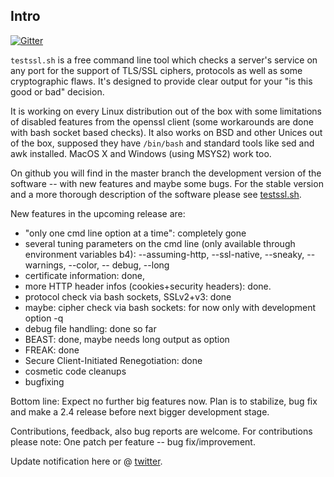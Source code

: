 
## Intro

[![Gitter](https://badges.gitter.im/Join%20Chat.svg)](https://gitter.im/drwetter/testssl.sh?utm_source=badge&utm_medium=badge&utm_campaign=pr-badge&utm_content=badge)

`testssl.sh` is a free command line tool which checks a server's service on any port for the support of TLS/SSL ciphers, protocols as well as some cryptographic flaws. It's designed to provide clear output for your "is this good or bad" decision.

It is working on every Linux distribution out of the box with some limitations of disabled features from the openssl client (some workarounds are done with bash socket based checks). It also works on BSD and other Unices out of the box, supposed they have `/bin/bash` and standard tools like sed and awk installed. MacOS X and Windows (using MSYS2) work too. 

On github you will find in the master branch the development version of the software -- with new features and maybe some bugs. For the stable version and a more thorough description of the software please see [testssl.sh](https://testssl.sh/ "Go to the site with the stable version and more documentation"). 

New features in the upcoming release are: 

* "only one cmd line option at a time": completely gone 
* several tuning parameters on the cmd line (only available through environment variables b4): --assuming-http, --ssl-native, --sneaky, --warnings, --color, -- debug, --long
* certificate information: done, 
* more HTTP header infos (cookies+security headers): done.
* protocol check via bash sockets, SSLv2+v3: done
* maybe: cipher check via bash sockets: for now only with development option -q
* debug file handling: done so far
* BEAST: done, maybe needs long output as option
* FREAK: done
* Secure Client-Initiated Renegotiation: done
* cosmetic code cleanups
* bugfixing

Bottom line: Expect no further big features now. Plan is to stabilize, bug fix and make a 2.4 release before next bigger development stage.


Contributions, feedback, also bug reports are welcome. For contributions please note: One patch per feature -- bug fix/improvement.

Update notification here or @ [twitter](https://twitter.com/drwetter). 


